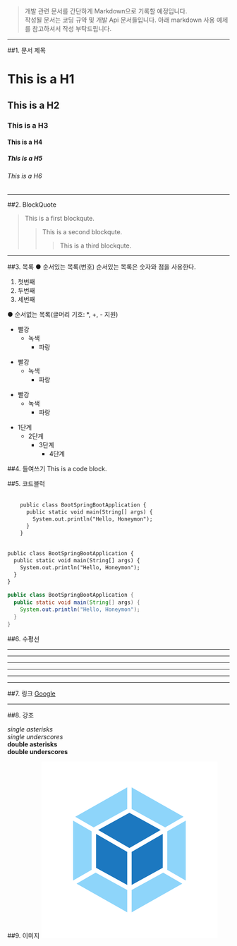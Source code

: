 >개발 관련 문서를 간단하게 Markdown으로 기록할 예정입니다.<br>
작성될 문서는 코딩 규약 및 개발 Api 문서들입니다. 아래 markdown
사용 예제를 참고하셔서 작성 부탁드립니다.


<hr/>

##1. 문서 제목 

# This is a H1
## This is a H2
### This is a H3
#### This is a H4
##### This is a H5
###### This is a H6
<hr/>

##2. BlockQuote

> This is a first blockqute.
>	> This is a second blockqute.
>	>	> This is a third blockqute.

<hr/>

##3. 목록
● 순서있는 목록(번호)
순서있는 목록은 숫자와 점을 사용한다.

1. 첫번째
2. 두번째
3. 세번째

● 순서없는 목록(글머리 기호: *, +, - 지원)
* 빨강
    * 녹색
        * 파랑

+ 빨강
    + 녹색
        + 파랑

- 빨강
    - 녹색
        - 파랑
        
* 1단계
    - 2단계
        + 3단계
            + 4단계

##4. 들여쓰기
    This is a code block.


##5. 코드블럭
<pre>
    <code>
    public class BootSpringBootApplication {
      public static void main(String[] args) {
        System.out.println("Hello, Honeymon");
      }
    }
    </code>
</pre>

```
public class BootSpringBootApplication {
  public static void main(String[] args) {
    System.out.println("Hello, Honeymon");
  }
}
```

```java
public class BootSpringBootApplication {
  public static void main(String[] args) {
    System.out.println("Hello, Honeymon");
  }
}
```

##6. 수평선 
<hr/>

* * *

***

*****

- - -

---------------------------------------

##7. 링크
[Google](https://www.google.co.kr, "google link")

<hr/>

##8. 강조

  *single asterisks* <br/>
  _single underscores_ <br/>
  **double asterisks** <br/>
  __double underscores__ <br/>


##9. 이미지
![img](../resources/static/images/webpack.png)
